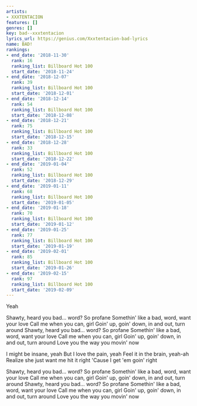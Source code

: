 ```yaml
---
artists:
- XXXTENTACION
features: []
genres: []
key: bad--xxxtentacion
lyrics_url: https://genius.com/Xxxtentacion-bad-lyrics
name: BAD!
rankings:
- end_date: '2018-11-30'
  rank: 16
  ranking_list: Billboard Hot 100
  start_date: '2018-11-24'
- end_date: '2018-12-07'
  rank: 39
  ranking_list: Billboard Hot 100
  start_date: '2018-12-01'
- end_date: '2018-12-14'
  rank: 54
  ranking_list: Billboard Hot 100
  start_date: '2018-12-08'
- end_date: '2018-12-21'
  rank: 75
  ranking_list: Billboard Hot 100
  start_date: '2018-12-15'
- end_date: '2018-12-28'
  rank: 33
  ranking_list: Billboard Hot 100
  start_date: '2018-12-22'
- end_date: '2019-01-04'
  rank: 52
  ranking_list: Billboard Hot 100
  start_date: '2018-12-29'
- end_date: '2019-01-11'
  rank: 68
  ranking_list: Billboard Hot 100
  start_date: '2019-01-05'
- end_date: '2019-01-18'
  rank: 70
  ranking_list: Billboard Hot 100
  start_date: '2019-01-12'
- end_date: '2019-01-25'
  rank: 77
  ranking_list: Billboard Hot 100
  start_date: '2019-01-19'
- end_date: '2019-02-01'
  rank: 85
  ranking_list: Billboard Hot 100
  start_date: '2019-01-26'
- end_date: '2019-02-15'
  rank: 97
  ranking_list: Billboard Hot 100
  start_date: '2019-02-09'
---
```

Yeah


Shawty, heard you bad... word? So profane
Somethin' like a bad, word, want your love
Call me when you can, girl
Goin' up, goin' down, in and out, turn around
Shawty, heard you bad... word? So profane
Somethin' like a bad, word, want your love
Call me when you can, girl
Goin' up, goin' down, in and out, turn around
Love you the way you movin' now


I might be insane, yeah
But I love the pain, yeah
Feel it in the brain, yeah-ah
Realize she just want me hit it right
'Cause I get 'em goin' right


Shawty, heard you bad... word? So profane
Somethin' like a bad, word, want your love
Call me when you can, girl
Goin' up, goin' down, in and out, turn around
Shawty, heard you bad... word? So profane
Somethin' like a bad, word, want your love
Call me when you can, girl
Goin' up, goin' down, in and out, turn around
Love you the way you movin' now
